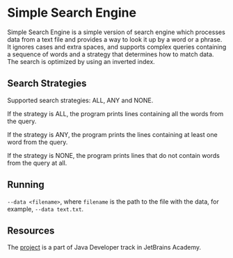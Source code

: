 # Simple Search Engine

Simple Search Engine is a simple version of search engine which processes data from a text file and provides a way to look it up by a word or a phrase. 
It ignores cases and extra spaces, and supports complex queries containing a sequence of words and a strategy that determines how to match data.
The search is optimized by using an inverted index.

## Search Strategies

Supported search strategies: ALL, ANY and NONE.

If the strategy is ALL, the program prints lines containing all the words from the query.

If the strategy is ANY, the program prints the lines containing at least one word from the query.

If the strategy is NONE, the program prints lines that do not contain words from the query at all.

## Running

`--data <filename>`, where `filename` is the path to the file with the data, for example, `--data text.txt`.

## Resources

The [project](https://hyperskill.org/projects/66) is a part of Java Developer track in JetBrains Academy.
